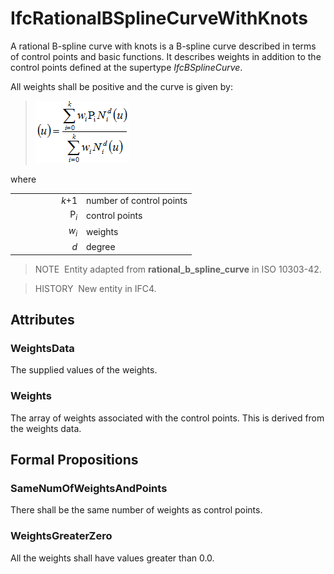 # IfcRationalBSplineCurveWithKnots

A rational B-spline curve with knots is a B-spline curve described in terms of control points and basic functions. It describes weights in addition to the control points defined at the supertype _IfcBSplineCurve_.

All weights shall be positive and the curve is given by:

> ![Math](../../../../figures/ifcrationalbsplinecurvewithknots-math1.gif)

where

<table>
<tr>
<td width="100" align="right"><em>k</em>+1</td>
<td>number of control points</td>
</tr>
<tr>
<td align="right">P<sub><em>i</em></sub></td>
<td>control points</td>
</tr>
<tr>
<td align="right"><em>w<sub>i</sub></em></td>
<td>weights</td>
</tr>
<tr>
<td align="right"><em>d</em></td>
<td>degree</td>
</tr>
</table>

> NOTE&nbsp; Entity adapted from **rational_b_spline_curve** in ISO 10303-42.

> HISTORY&nbsp; New entity in IFC4.

## Attributes

### WeightsData
The supplied values of the weights.

### Weights
The array of weights associated with the control points. This is derived from the weights data.

## Formal Propositions

### SameNumOfWeightsAndPoints
There shall be the same number of weights as control points.

### WeightsGreaterZero
All the weights shall have values greater than 0.0.
